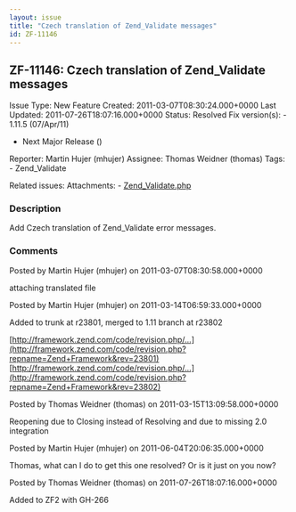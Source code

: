 ```yaml
---
layout: issue
title: "Czech translation of Zend_Validate messages"
id: ZF-11146
---
```


ZF-11146: Czech translation of Zend\_Validate messages
------------------------------------------------------

 Issue Type: New Feature Created: 2011-03-07T08:30:24.000+0000 Last Updated: 2011-07-26T18:07:16.000+0000 Status: Resolved Fix version(s): - 1.11.5 (07/Apr/11)
- Next Major Release ()
 
 Reporter:  Martin Hujer (mhujer)  Assignee:  Thomas Weidner (thomas)  Tags: - Zend\_Validate
 
 Related issues: 
 Attachments: - [Zend\_Validate.php](/issues/secure/attachment/13673/Zend_Validate.php)
 
### Description

Add Czech translation of Zend\_Validate error messages.

 

 

### Comments

Posted by Martin Hujer (mhujer) on 2011-03-07T08:30:58.000+0000

attaching translated file

 

 

Posted by Martin Hujer (mhujer) on 2011-03-14T06:59:33.000+0000

Added to trunk at r23801, merged to 1.11 branch at r23802

[http://framework.zend.com/code/revision.php/…](http://framework.zend.com/code/revision.php?repname=Zend+Framework&rev=23801) [http://framework.zend.com/code/revision.php/…](http://framework.zend.com/code/revision.php?repname=Zend+Framework&rev=23802)

 

 

Posted by Thomas Weidner (thomas) on 2011-03-15T13:09:58.000+0000

Reopening due to Closing instead of Resolving and due to missing 2.0 integration

 

 

Posted by Martin Hujer (mhujer) on 2011-06-04T20:06:35.000+0000

Thomas, what can I do to get this one resolved? Or is it just on you now?

 

 

Posted by Thomas Weidner (thomas) on 2011-07-26T18:07:16.000+0000

Added to ZF2 with GH-266

 

 